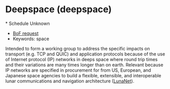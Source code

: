 # Deepspace (deepspace)
<IETFschedule>* Schedule Unknown</IETFschedule>
* [BoF request](https://datatracker.ietf.org/doc/bofreq-blanchet-deepspace/)
* Keywords: space

Intended to form a working group to address the specific impacts on transport (e.g. TCP and QUIC) and application protocols because of the use of Internet protocol (IP) networks in deeps space where round trip times and their variations are many times longer than on earth. Relevant because IP networks are specified in procurement for from US, European, and Japanese space agencies to build a flexible, extensible, and interoperable lunar communications and navigation architecture ([LunaNet](https://tempo.gsfc.nasa.gov/projects/TEMPO?tab=lunanet)). 